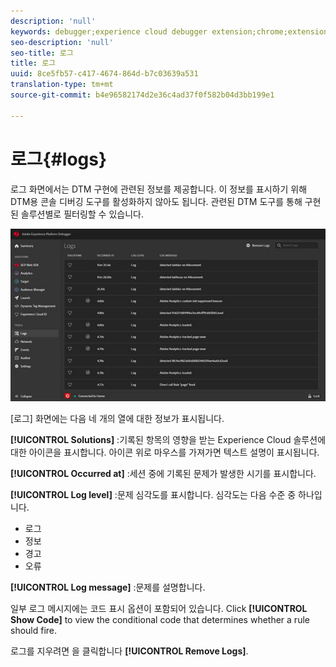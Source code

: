 ```yaml
---
description: 'null'
keywords: debugger;experience cloud debugger extension;chrome;extension;logs
seo-description: 'null'
seo-title: 로그
title: 로그
uuid: 8ce5fb57-c417-4674-864d-b7c03639a531
translation-type: tm+mt
source-git-commit: b4e96582174d2e36c4ad37f0f582b04d3bb199e1

---
```



# 로그{#logs}

로그 화면에서는 DTM 구현에 관련된 정보를 제공합니다. 이 정보를 표시하기 위해 DTM용 콘솔 디버깅 도구를 활성화하지 않아도 됩니다. 관련된 DTM 도구를 통해 구현된 솔루션별로 필터링할 수 있습니다.

![](assets/logs.jpg)

[로그] 화면에는 다음 네 개의 열에 대한 정보가 표시됩니다.

**[!UICONTROL Solutions]** :기록된 항목의 영향을 받는 Experience Cloud 솔루션에 대한 아이콘을 표시합니다. 아이콘 위로 마우스를 가져가면 텍스트 설명이 표시됩니다.

**[!UICONTROL Occurred at]** :세션 중에 기록된 문제가 발생한 시기를 표시합니다.

**[!UICONTROL Log level]** :문제 심각도를 표시합니다. 심각도는 다음 수준 중 하나입니다.

* 로그
* 정보
* 경고
* 오류

**[!UICONTROL Log message]** :문제를 설명합니다.

일부 로그 메시지에는 코드 표시 옵션이 포함되어 있습니다. Click **[!UICONTROL Show Code]** to view the conditional code that determines whether a rule should fire.

로그를 지우려면 을 클릭합니다 **[!UICONTROL Remove Logs]**.
